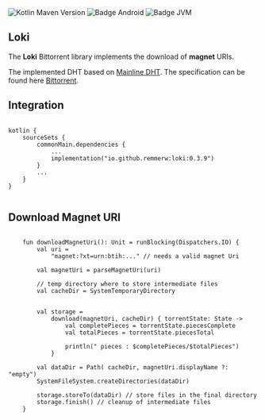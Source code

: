 <div>
    <div>
        <img src="https://img.shields.io/maven-central/v/io.github.remmerw/loki" alt="Kotlin Maven Version" />
        <img src="https://img.shields.io/badge/Platform-Android-brightgreen.svg?logo=android" alt="Badge Android" />
        <img src="https://img.shields.io/badge/Platform-JVM-8A2BE2.svg?logo=openjdk" alt="Badge JVM" />
    </div>
</div>

## Loki

The **Loki** Bittorrent library implements the download of **magnet** URIs. 

The implemented DHT based on 
[Mainline DHT](https://en.wikipedia.org/wiki/Mainline_DHT).
The specification can be found here [Bittorrent](https://www.bittorrent.org/beps/bep_0000.html).


## Integration

```
    
kotlin {
    sourceSets {
        commonMain.dependencies {
            ...
            implementation("io.github.remmerw:loki:0.3.9")
        }
        ...
    }
}
    
```

## Download Magnet URI

```
    
    fun downloadMagnetUri(): Unit = runBlocking(Dispatchers.IO) {
        val uri = 
            "magnet:?xt=urn:btih:..." // needs a valid magnet Uri

        val magnetUri = parseMagnetUri(uri)
        
        // temp directory where to store intermediate files
        val cacheDir = SystemTemporaryDirectory 


        val storage =
            download(magnetUri, cacheDir) { torrentState: State ->
                val completePieces = torrentState.piecesComplete
                val totalPieces = torrentState.piecesTotal

                println(" pieces : $completePieces/$totalPieces")
            }

        val dataDir = Path( cacheDir, magnetUri.displayName ?: "empty")
        SystemFileSystem.createDirectories(dataDir)

        storage.storeTo(dataDir) // store files in the final directory
        storage.finish() // cleanup of intermediate files
    }
    
```